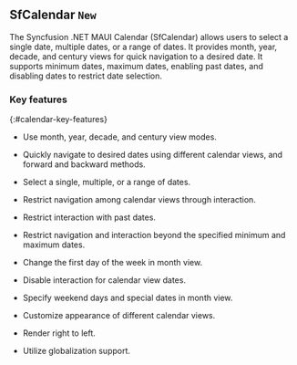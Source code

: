 ## SfCalendar `New`

The Syncfusion .NET MAUI Calendar (SfCalendar) allows users to select a single date, multiple dates, or a range of dates. It provides month, year, decade, and century views for quick navigation to a desired date. It supports minimum dates, maximum dates, enabling past dates, and disabling dates to restrict date selection.

### Key features

{:#calendar-key-features}

* Use month, year, decade, and century view modes.

* Quickly navigate to desired dates using different calendar views, and forward and backward methods.

* Select a single, multiple, or a range of dates.

* Restrict navigation among calendar views through interaction.

* Restrict interaction with past dates.

* Restrict navigation and interaction beyond the specified minimum and maximum dates.

* Change the first day of the week in month view.

* Disable interaction for calendar view dates.

* Specify weekend days and special dates in month view.

* Customize appearance of different calendar views.

* Render right to left.

* Utilize globalization support.
